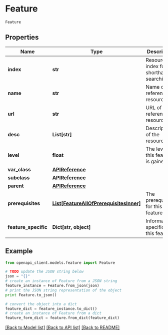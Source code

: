 # Feature

`Feature` 

## Properties
Name | Type | Description | Notes
------------ | ------------- | ------------- | -------------
**index** | **str** | Resource index for shorthand searching. | [optional] 
**name** | **str** | Name of the referenced resource. | [optional] 
**url** | **str** | URL of the referenced resource. | [optional] 
**desc** | **List[str]** | Description of the resource. | [optional] 
**level** | **float** | The level this feature is gained. | [optional] 
**var_class** | [**APIReference**](APIReference.md) |  | [optional] 
**subclass** | [**APIReference**](APIReference.md) |  | [optional] 
**parent** | [**APIReference**](APIReference.md) |  | [optional] 
**prerequisites** | [**List[FeatureAllOfPrerequisitesInner]**](FeatureAllOfPrerequisitesInner.md) | The prerequisites for this feature. | [optional] 
**feature_specific** | **Dict[str, object]** | Information specific to this feature. | [optional] 

## Example

```python
from openapi_client.models.feature import Feature

# TODO update the JSON string below
json = "{}"
# create an instance of Feature from a JSON string
feature_instance = Feature.from_json(json)
# print the JSON string representation of the object
print Feature.to_json()

# convert the object into a dict
feature_dict = feature_instance.to_dict()
# create an instance of Feature from a dict
feature_form_dict = feature.from_dict(feature_dict)
```
[[Back to Model list]](../README.md#documentation-for-models) [[Back to API list]](../README.md#documentation-for-api-endpoints) [[Back to README]](../README.md)


